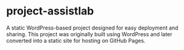 # project-assistlab
A static WordPress-based project designed for easy deployment and sharing. This project was originally built using WordPress and later converted into a static site for hosting on GitHub Pages.
